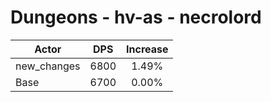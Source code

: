 # Dungeons - hv-as - necrolord
| Actor | DPS | Increase |
|---|:---:|:---:|
|new_changes|6800|1.49%|
|Base|6700|0.00%|
